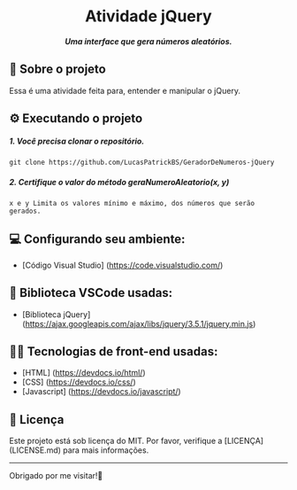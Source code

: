<h1> <center>Atividade jQuery </center></h1>

<h5 align = "center"><b>Uma interface que gera números aleatórios.</b></h5>

## 📌 Sobre o projeto

Essa é uma atividade feita para, entender e manipular o jQuery.

## ⚙️ Executando o projeto

##### 1. Você precisa clonar o repositório.
    git clone https://github.com/LucasPatrickBS/GeradorDeNumeros-jQuery

##### 2. Certifique o valor do método geraNumeroAleatorio(x, y)
    x e y Limita os valores mínimo e máximo, dos números que serão gerados.

## 💻 Configurando seu ambiente:

- [Código Visual Studio] (https://code.visualstudio.com/)

## 🚀 Biblioteca VSCode usadas:

- [Biblioteca jQuery] (https://ajax.googleapis.com/ajax/libs/jquery/3.5.1/jquery.min.js)

## 👨‍💻 Tecnologias de front-end usadas:

- [HTML] (https://devdocs.io/html/)
- [CSS] (https://devdocs.io/css/)
- [Javascript] (https://devdocs.io/javascript/)

## 🧾 Licença

Este projeto está sob licença do MIT. Por favor, verifique a [LICENÇA] (LICENSE.md) para mais informações.

---

Obrigado por me visitar!👋
